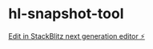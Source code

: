 # hl-snapshot-tool

[Edit in StackBlitz next generation editor ⚡️](https://stackblitz.com/~/github.com/marvboi/hl-snapshot-tool)